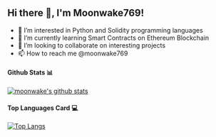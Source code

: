 <h2> Hi there 👋, I'm Moonwake769! </h2>

- 👀 I’m interested in Python and Solidity programming languages
- 🌱 I’m currently learning Smart Contracts on Ethereum Blockchain
- 💞️ I’m looking to collaborate on interesting projects
- 📫 How to reach me @moonwake769

<!---
moonwake769/moonwake769 is a ✨ special ✨ repository because its `README.md` (this file) appears on your GitHub profile.
You can click the Preview link to take a look at your changes.
--->

#### Github Stats 📊

[![moonwake's github stats](https://github-readme-stats.vercel.app/api?username=moonwake769)](https://github.com/moonwake769/github-readme-stats)

#### Top Languages Card 💻

[![Top Langs](https://github-readme-stats.vercel.app/api/top-langs/?username=moonwake769&layout=demo)](https://github.com/moonwake769/github-readme-stats)
